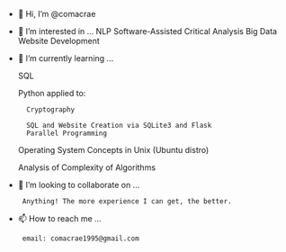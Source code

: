 - 👋 Hi, I’m @comacrae
- 👀 I’m interested in ...
    NLP
    Software-Assisted Critical Analysis 
    Big Data
    Website Development
- 🌱 I’m currently learning ...
  
  SQL
   
   Python applied to:
    
        Cryptography
        
        SQL and Website Creation via SQLite3 and Flask
        Parallel Programming
        
    Operating System Concepts in Unix (Ubuntu distro)
    
    Analysis of Complexity of Algorithms
    
    
- 💞️ I’m looking to collaborate on ...

       Anything! The more experience I can get, the better. 
- 📫 How to reach me ...
       
       email: comacrae1995@gmail.com 

<!---
comacrae/comacrae is a ✨ special ✨ repository because its `README.md` (this file) appears on your GitHub profile.
You can click the Preview link to take a look at your changes.
--->
